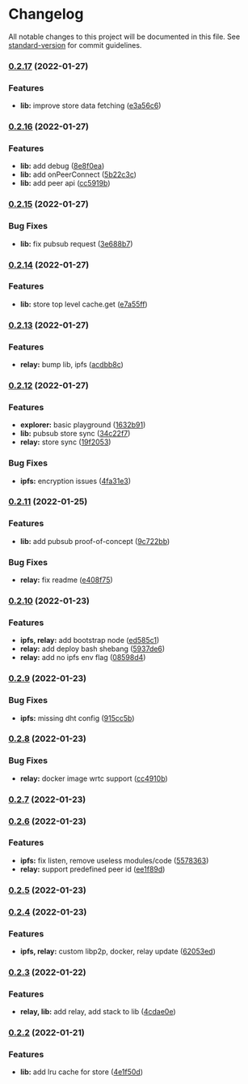 # Changelog

All notable changes to this project will be documented in this file. See [standard-version](https://github.com/conventional-changelog/standard-version) for commit guidelines.

### [0.2.17](https://github.com/0x77dev/dstack/compare/v0.2.16...v0.2.17) (2022-01-27)


### Features

* **lib:** improve store data fetching ([e3a56c6](https://github.com/0x77dev/dstack/commits/e3a56c69bb49565a6c42e0b9f007e0f0e8566a74))

### [0.2.16](https://github.com/0x77dev/dstack/compare/v0.2.15...v0.2.16) (2022-01-27)


### Features

* **lib:** add debug ([8e8f0ea](https://github.com/0x77dev/dstack/commits/8e8f0ea265c94d7d930b97c4539d19d2f8355bbe))
* **lib:** add onPeerConnect ([5b22c3c](https://github.com/0x77dev/dstack/commits/5b22c3c35c5d09210dbc75807ec3b5bac6171960))
* **lib:** add peer api ([cc5919b](https://github.com/0x77dev/dstack/commits/cc5919be7b9f130c43f946143e193343e495ba55))

### [0.2.15](https://github.com/0x77dev/dstack/compare/v0.2.14...v0.2.15) (2022-01-27)


### Bug Fixes

* **lib:** fix pubsub request ([3e688b7](https://github.com/0x77dev/dstack/commits/3e688b740e4a1114ae0380170e097db82ba1d47f))

### [0.2.14](https://github.com/0x77dev/dstack/compare/v0.2.13...v0.2.14) (2022-01-27)


### Features

* **lib:** store top level cache.get ([e7a55ff](https://github.com/0x77dev/dstack/commits/e7a55ff8d9eede3a084b6175bf9ca5cfbbb3c9c4))

### [0.2.13](https://github.com/0x77dev/dstack/compare/v0.2.12...v0.2.13) (2022-01-27)


### Features

* **relay:** bump lib, ipfs ([acdbb8c](https://github.com/0x77dev/dstack/commits/acdbb8ccdd1a08c17eeab01b41c29d1d4cdf0f73))

### [0.2.12](https://github.com/0x77dev/dstack/compare/v0.2.11...v0.2.12) (2022-01-27)


### Features

* **explorer:** basic playground ([1632b91](https://github.com/0x77dev/dstack/commits/1632b9132b43ef06715b33779dbfd679ecc1bb05))
* **lib:** pubsub store sync ([34c22f7](https://github.com/0x77dev/dstack/commits/34c22f7edd11e276b158498cb7520344535f4ca9))
* **relay:** store sync ([19f2053](https://github.com/0x77dev/dstack/commits/19f205315be93fba3e47466e886e074c6a2211a2))


### Bug Fixes

* **ipfs:** encryption issues ([4fa31e3](https://github.com/0x77dev/dstack/commits/4fa31e36f2250a3e870271d6402d9c2dee589a97))

### [0.2.11](https://github.com/0x77dev/dstack/compare/v0.2.10...v0.2.11) (2022-01-25)


### Features

* **lib:** add pubsub proof-of-concept ([9c722bb](https://github.com/0x77dev/dstack/commits/9c722bbfb6e22102bb3d624868a1ef1c2ceb21f9))


### Bug Fixes

* **relay:** fix readme ([e408f75](https://github.com/0x77dev/dstack/commits/e408f75d354461c945618c5fe1b5018318aac38e))

### [0.2.10](https://github.com/0x77dev/dstack/compare/v0.2.9...v0.2.10) (2022-01-23)


### Features

* **ipfs, relay:** add bootstrap node ([ed585c1](https://github.com/0x77dev/dstack/commits/ed585c189524c9103905c82523d49357220350d4))
* **relay:** add deploy bash shebang ([5937de6](https://github.com/0x77dev/dstack/commits/5937de6ae0eb8b537f6817a59f30ac254861e549))
* **relay:** add no ipfs env flag ([08598d4](https://github.com/0x77dev/dstack/commits/08598d42e407fab6f5c93d868d570f3a70e68161))

### [0.2.9](https://github.com/0x77dev/dstack/compare/v0.2.8...v0.2.9) (2022-01-23)


### Bug Fixes

* **ipfs:** missing dht config ([915cc5b](https://github.com/0x77dev/dstack/commits/915cc5bffa626b172645b7a1fe05bdb8c0261f1d))

### [0.2.8](https://github.com/0x77dev/dstack/compare/v0.2.7...v0.2.8) (2022-01-23)


### Bug Fixes

* **relay:** docker image wrtc support ([cc4910b](https://github.com/0x77dev/dstack/commits/cc4910ba3ead8723f14e342421b4f8c65ddcafab))

### [0.2.7](https://github.com/0x77dev/dstack/compare/v0.2.6...v0.2.7) (2022-01-23)

### [0.2.6](https://github.com/0x77dev/dstack/compare/v0.2.5...v0.2.6) (2022-01-23)


### Features

* **ipfs:** fix listen, remove useless modules/code ([5578363](https://github.com/0x77dev/dstack/commits/5578363944a9c896e5f185d597b66a0e3d9ed6dd))
* **relay:** support predefined peer id ([ee1f89d](https://github.com/0x77dev/dstack/commits/ee1f89dec4cbd2c950d9c111bf515d55bedb014d))

### [0.2.5](https://github.com/0x77dev/dstack/compare/v0.2.4...v0.2.5) (2022-01-23)

### [0.2.4](https://github.com/0x77dev/dstack/compare/v0.2.3...v0.2.4) (2022-01-23)


### Features

* **ipfs, relay:** custom libp2p, docker, relay update ([62053ed](https://github.com/0x77dev/dstack/commits/62053edaadad29e43210005ac7d0afb614229730))

### [0.2.3](https://github.com/0x77dev/dstack/compare/v0.2.2...v0.2.3) (2022-01-22)


### Features

* **relay, lib:** add relay, add stack to lib ([4cdae0e](https://github.com/0x77dev/dstack/commits/4cdae0eae7627966860ac97601b0434d104f9e5d))

### [0.2.2](https://github.com/0x77dev/dstack/compare/v0.2.1...v0.2.2) (2022-01-21)


### Features

* **lib:** add lru cache for store ([4e1f50d](https://github.com/0x77dev/dstack/commits/4e1f50d615b2f9b79fcee0f1fc0438badceae781))
